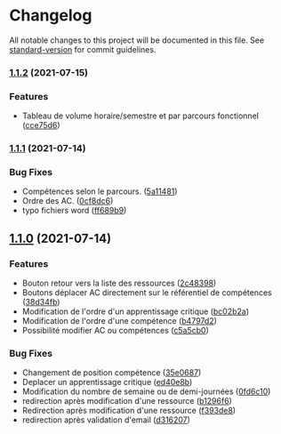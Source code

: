 # Changelog

All notable changes to this project will be documented in this file. See [standard-version](https://github.com/conventional-changelog/standard-version) for commit guidelines.

### [1.1.2](https://github.com/Dannebicque/redigeTonBut/compare/v1.1.1...v1.1.2) (2021-07-15)


### Features

* Tableau de volume horaire/semestre et par parcours fonctionnel ([cce75d6](https://github.com/Dannebicque/redigeTonBut/commit/cce75d65e9ffaf3fe88cda915452ddecd038ac2d))

### [1.1.1](https://github.com/Dannebicque/redigeTonBut/compare/v1.1.0...v1.1.1) (2021-07-14)


### Bug Fixes

* Compétences selon le parcours. ([5a11481](https://github.com/Dannebicque/redigeTonBut/commit/5a11481596a098def20b5e2771ef90a9f6a34169))
* Ordre des AC. ([0cf8dc6](https://github.com/Dannebicque/redigeTonBut/commit/0cf8dc6282400017ca05aa0676cb7b06f790da7b))
* typo fichiers word ([ff689b9](https://github.com/Dannebicque/redigeTonBut/commit/ff689b92f0c770aeb02e307323b58d5386c4f4e2))

## [1.1.0](https://github.com/Dannebicque/redigeTonBut/compare/v1.0.2...v1.1.0) (2021-07-14)


### Features

* Bouton retour vers la liste des ressources ([2c48398](https://github.com/Dannebicque/redigeTonBut/commit/2c483986d5fbe9c0554705f5fd24cbe7fb73130c))
* Boutons déplacer AC directement sur le référentiel de compétences ([38d34fb](https://github.com/Dannebicque/redigeTonBut/commit/38d34fbb3e9a471b4de16d6a6a86301738eb26ac))
* Modification de l'ordre d'un apprentissage critique ([bc02b2a](https://github.com/Dannebicque/redigeTonBut/commit/bc02b2a56fd3de2ccfd913c09c218a9d17cf7bfb))
* Modification de l'ordre d'une compétence ([b4797d2](https://github.com/Dannebicque/redigeTonBut/commit/b4797d2e7ba17c3e8ef2f71aa1b9ac88f78a4e60))
* Possibilité modifier AC ou compétences ([c5a5cb0](https://github.com/Dannebicque/redigeTonBut/commit/c5a5cb090a4b1065cfc9d38bc9b0c8bdfddbeb49))


### Bug Fixes

* Changement de position compétence ([35e0687](https://github.com/Dannebicque/redigeTonBut/commit/35e0687196f34509376391900c5e1509367567fe))
* Deplacer un apprentissage critique ([ed40e8b](https://github.com/Dannebicque/redigeTonBut/commit/ed40e8b8a6576b45040a27fdaa9cc3ed92ad61a1))
* Modification du nombre de semaine ou de demi-journées ([0fd6c10](https://github.com/Dannebicque/redigeTonBut/commit/0fd6c10353e0fb8363b378154e6949f401813011))
* redirection après modification d'une ressource ([b1296f6](https://github.com/Dannebicque/redigeTonBut/commit/b1296f6e387b79b5152533b0db962e1048b433fb))
* Redirection après modification d'une ressource ([f393de8](https://github.com/Dannebicque/redigeTonBut/commit/f393de833896db9a3a547c3be57ccf4b1bc3a7ba))
* redirection après validation d'email ([d316207](https://github.com/Dannebicque/redigeTonBut/commit/d316207dd3819456e3fea111f3a27f62c665d480))

